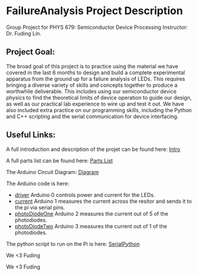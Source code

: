 # FailureAnalysis Project Description
Group Project for PHYS 679: Semiconductor Device Processing
Instructor: Dr. Fuding Lin.

## Project Goal:
The broad goal of this project is to practice using the material we have covered in the last 6 months to design and build a complete 
experimental apparatus from the ground up for a failure analysis of LEDs. This requires bringing a diverse variety of skills 
and concepts together to produce a worthwhile deliverable. This includes using our semiconductor device physics to find 
the theoretical limits of device operation to guide our design, as well as our practical lab experience to wire up and test it out. 
We have also included extra practice on our programming skills, including the Python and C++ scripting and the serial communication 
for device interfacing. 

## Useful Links:

A full introduction and description of the projet can be found here: [Intro](https://github.com/loganRidings/FailureAnalysis/blob/main/projectIntro.md)

A full parts list can be found here: [Parts List](https://github.com/loganRidings/FailureAnalysis/blob/main/partsList.md#parts-list)
  
The Arduino Circuit Diagram: [Diagram](https://github.com/loganRidings/FailureAnalysis/blob/main/FailureAnalysisPhotodiodes.png)
  
The Arduino code is here:
  - [driver](https://github.com/loganRidings/FailureAnalysis/blob/main/ArduinoLEDdriver.ino) Arduino 0 controls power and current for the LEDs.
  - [current](https://github.com/loganRidings/FailureAnalysis/blob/main/currentUnit.ino) Arduino 1 measures the current across the resitor and sends it to the pi via serial pins.
  - [photoDiodeOne](https://github.com/loganRidings/FailureAnalysis/blob/main/photoOne.ino) Arduino 2 measures the current out of 5 of the photodiodes.
  - [photoDiodeTwo](https://github.com/loganRidings/FailureAnalysis/blob/main/photoTwo.ino) Arduino 3 measures the current out of 1 of the photodiodes.
  
  
The python script to run on the Pi is here: [SerialPython](https://github.com/loganRidings/FailureAnalysis/blob/main/failingDraft.py)



  




































We <3 Fuding 






























































































































































































































































































































































We <3 Fuding 
